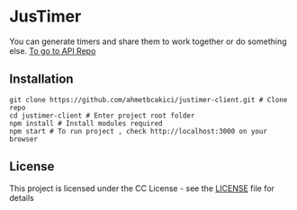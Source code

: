 # JusTimer

You can generate timers and share them to work together or do something else.
[To go to API Repo](https://github.com/ahmetbcakici/justimer-api)

## Installation
```
git clone https://github.com/ahmetbcakici/justimer-client.git # Clone repo
cd justimer-client # Enter project root folder
npm install # Install modules required
npm start # To run project , check http://localhost:3000 on your browser
```
## License
This project is licensed under the CC License - see the [LICENSE](LICENSE) file for details
